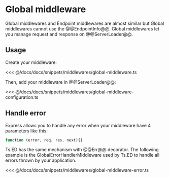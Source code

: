# Global middleware 

Global middlewares and Endpoint middlewares are almost similar but Global middlewares cannot use the @@EndpointInfo@@.
Global middlewares let you manage request and response on @@ServerLoader@@.

## Usage

Create your middleware:

<<< @/docs/docs/snippets/middlewares/global-middleware.ts

Then, add your middleware in @@ServerLoader@@:

<<< @/docs/docs/snippets/middlewares/global-middleware-configuration.ts

## Handle error

Express allows you to handle any error when your middleware have 4 parameters like this:

```javascript
function (error, req, res, next){}
```
Ts.ED has the same mechanism with @@Err@@ decorator. The following example is the GlobalErrorHandlerMiddleware
used by Ts.ED to handle all errors thrown by your application.


<<< @/docs/docs/snippets/middlewares/global-middleware-error.ts

